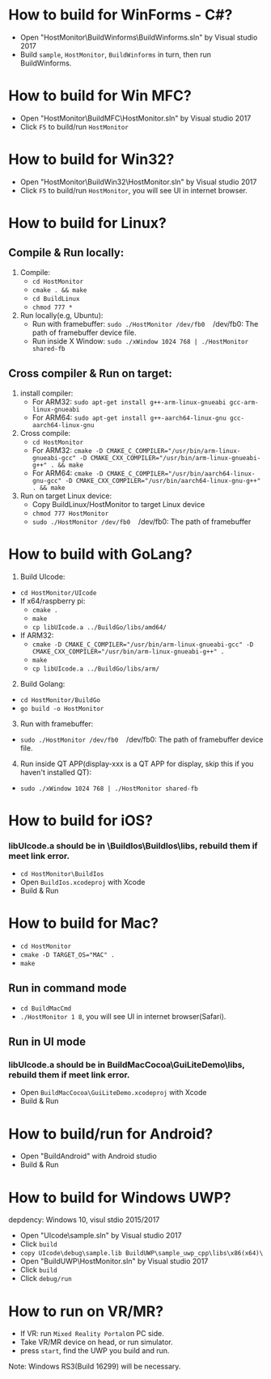 # How to build for WinForms - C#?
- Open "HostMonitor\BuildWinforms\BuildWinforms.sln" by Visual studio 2017
- Build `sample`, `HostMonitor`, `BuildWinforms` in turn, then run BuildWinforms.

# How to build for Win MFC?
- Open "HostMonitor\BuildMFC\HostMonitor.sln" by Visual studio 2017
- Click `F5` to build/run `HostMonitor`

# How to build for Win32?
- Open "HostMonitor\BuildWin32\HostMonitor.sln" by Visual studio 2017
- Click `F5` to build/run `HostMonitor`, you will see UI in internet browser.

# How to build for Linux?
## Compile & Run locally:
1. Compile:
    - `cd HostMonitor`
    - `cmake . && make`
    - `cd BuildLinux`
    - `chmod 777 *`
2. Run locally(e.g, Ubuntu):
    - Run with framebuffer: `sudo ./HostMonitor /dev/fb0`&nbsp;&nbsp;&nbsp;&nbsp;/dev/fb0: The path of framebuffer device file.
    - Run inside X Window: `sudo ./xWindow 1024 768 | ./HostMonitor shared-fb`

## Cross compiler & Run on target:
1. install compiler:
    - For ARM32: `sudo apt-get install g++-arm-linux-gnueabi gcc-arm-linux-gnueabi`
    - For ARM64: `sudo apt-get install g++-aarch64-linux-gnu gcc-aarch64-linux-gnu`
2. Cross compile:
    - `cd HostMonitor`
    - For ARM32: `cmake -D CMAKE_C_COMPILER="/usr/bin/arm-linux-gnueabi-gcc" -D CMAKE_CXX_COMPILER="/usr/bin/arm-linux-gnueabi-g++" . && make`
    - For ARM64: `cmake -D CMAKE_C_COMPILER="/usr/bin/aarch64-linux-gnu-gcc" -D CMAKE_CXX_COMPILER="/usr/bin/aarch64-linux-gnu-g++" . && make`
3. Run on target Linux device:
    - Copy BuildLinux/HostMonitor to target Linux device
    - `chmod 777 HostMonitor`
    - `sudo ./HostMonitor /dev/fb0`&nbsp;&nbsp;&nbsp;&nbsp;/dev/fb0: The path of framebuffer

# How to build with GoLang?
1. Build UIcode:
- `cd HostMonitor/UIcode`
- If x64/raspberry pi:
    - `cmake .`
    - `make`
    - `cp libUIcode.a ../BuildGo/libs/amd64/`
- If ARM32:
    - `cmake -D CMAKE_C_COMPILER="/usr/bin/arm-linux-gnueabi-gcc" -D CMAKE_CXX_COMPILER="/usr/bin/arm-linux-gnueabi-g++" .`
    - `make`
    - `cp libUIcode.a ../BuildGo/libs/arm/`
2. Build Golang:
- `cd HostMonitor/BuildGo`
- `go build -o HostMonitor`
3. Run with framebuffer:
- `sudo ./HostMonitor /dev/fb0`&nbsp;&nbsp;&nbsp;&nbsp;/dev/fb0: The path of framebuffer device file.
4. Run inside QT APP(display-xxx is a QT APP for display, skip this if you haven't installed QT):
- `sudo ./xWindow 1024 768 | ./HostMonitor shared-fb`

# How to build for iOS?
### libUIcode.a should be in \BuildIos\BuildIos\libs, rebuild them if meet link error.
- `cd HostMonitor\BuildIos`
- Open `BuildIos.xcodeproj` with Xcode
- Build & Run

# How to build for Mac?
- `cd HostMonitor`
- `cmake -D TARGET_OS="MAC" .`
- `make`

## Run in command mode
- `cd BuildMacCmd`
- `./HostMonitor 1 8`, you will see UI in internet browser(Safari).

## Run in UI mode
### libUIcode.a should be in BuildMacCocoa\GuiLiteDemo\libs, rebuild them if meet link error.
- Open `BuildMacCocoa\GuiLiteDemo.xcodeproj` with Xcode
- Build & Run

# How to build/run for Android?
- Open "BuildAndroid" with Android studio
- Build & Run

# How to build for Windows UWP?
depdency: Windows 10, visul stdio 2015/2017

- Open "UIcode\sample.sln" by Visual studio 2017
- Click `build` 
- `copy UIcode\debug\sample.lib BuildUWP\sample_uwp_cpp\libs\x86(x64)\`
- Open "BuildUWP\HostMonitor.sln" by Visual studio 2017
- Click `build`
- Click `debug/run`

# How to run on VR/MR?
- If VR: run `Mixed Reality Portal`on PC side.
- Take VR/MR device on head, or run simulator.
- press `start`, find the UWP you build and run.

Note: Windows RS3(Build 16299) will be necessary.